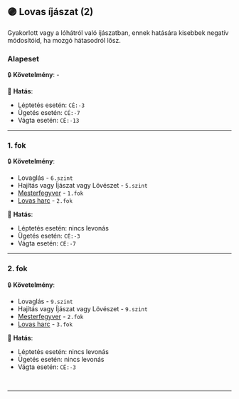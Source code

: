 ## 🟣 Lovas íjászat (2)

Gyakorlott vagy a lóhátról való íjászatban, ennek hatására kisebbek negatív módosítóid, ha mozgó hátasodról lősz.
### Alapeset

🔒 **Követelmény**: -

🌟 **Hatás**:
- Léptetés esetén: `CÉ:-3`
- Ügetés esetén: `CÉ:-7`
- Vágta esetén: `CÉ:-13`

---
### 1. fok

🔒 **Követelmény**:
- Lovaglás - `6.szint`
- Hajítás vagy Íjászat vagy Lövészet - `5.szint`
- [Mesterfegyver](../fortelyok.harci/mesterfegyver.md) - `1.fok`
- [Lovas harc](../fortelyok.harci/lovas_harc.md) - `2.fok`

🌟 **Hatás**:
- Léptetés esetén: nincs levonás
- Ügetés esetén: `CÉ:-3`
- Vágta esetén: `CÉ:-7`

---
### 2. fok

🔒 **Követelmény**:
- Lovaglás - `9.szint`
- Hajítás vagy Íjászat vagy Lövészet - `9.szint`
- [Mesterfegyver](../fortelyok.harci/mesterfegyver.md) - `2.fok`
- [Lovas harc](../fortelyok.harci/lovas_harc.md) - `3.fok`

🌟 **Hatás**:
- Léptetés esetén: nincs levonás
- Ügetés esetén: nincs levonás
- Vágta esetén: `CÉ:-3`

<br />

---
